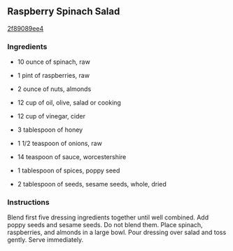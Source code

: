 ## Raspberry Spinach Salad

[2f89089ee4](http://www.food.com/recipe/raspberry-spinach-salad-504167)

### Ingredients

 - 10 ounce of spinach, raw

 - 1 pint of raspberries, raw

 - 2 ounce of nuts, almonds

 - 12 cup of oil, olive, salad or cooking

 - 12 cup of vinegar, cider

 - 3 tablespoon of honey

 - 1 1/2 teaspoon of onions, raw

 - 14 teaspoon of sauce, worcestershire

 - 1 tablespoon of spices, poppy seed

 - 2 tablespoon of seeds, sesame seeds, whole, dried

### Instructions

Blend first five dressing ingredients together until well combined. Add poppy seeds and sesame seeds. Do not blend them. Place spinach, raspberries, and almonds in a large bowl. Pour dressing over salad and toss gently. Serve immediately.